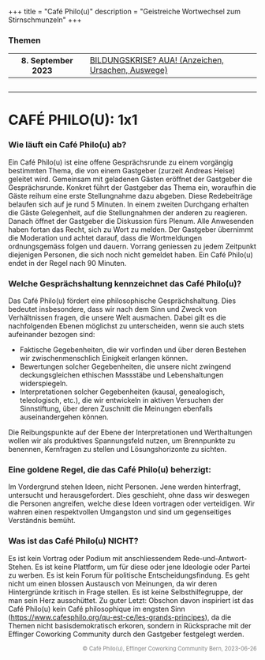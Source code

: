 +++
title = "Café Philo(u)"
description = "Geistreiche Wortwechsel zum Stirnschmunzeln"
+++

### Themen
   
<table>
<tr><th>8. September 2023 &emsp;</th><td><a href="/events/100468/">BILDUNGSKRISE? AUA! (Anzeichen, Ursachen, Auswege)</a></td></tr>
</table>

<hr style="margin: 2em 0;"/>

# CAFÉ PHILO(U): 1x1

### Wie läuft ein Café Philo(u) ab?
Ein Café Philo(u) ist eine offene Gesprächsrunde zu einem vorgängig bestimmten Thema, die von einem Gastgeber (zurzeit Andreas Heise) geleitet wird. Gemeinsam mit geladenen Gästen eröffnet der Gastgeber die Gesprächsrunde. Konkret führt der Gastgeber das Thema ein, woraufhin die Gäste reihum eine erste Stellungnahme dazu abgeben. Diese Redebeiträge belaufen sich auf je rund 5 Minuten. In einem zweiten Durchgang erhalten die Gäste Gelegenheit, auf die Stellungnahmen der anderen zu reagieren. Danach öffnet der Gastgeber die Diskussion fürs Plenum. Alle Anwesenden haben fortan das Recht, sich zu Wort zu melden. Der Gastgeber übernimmt die Moderation und achtet darauf, dass die Wortmeldungen ordnungsgemäss folgen und dauern. Vorrang geniessen zu jedem Zeitpunkt diejenigen Personen, die sich noch nicht gemeldet haben. Ein Café Philo(u) endet in der Regel nach 90 Minuten.

### Welche Gesprächshaltung kennzeichnet das Café Philo(u)?
Das Café Philo(u) fördert eine philosophische Gesprächshaltung. Dies bedeutet insbesondere, dass wir nach dem Sinn und Zweck von Verhältnissen fragen, die unsere Welt ausmachen. Dabei gilt es die nachfolgenden Ebenen möglichst zu unterscheiden, wenn sie auch stets aufeinander bezogen sind:

- Faktische Gegebenheiten, die wir vorfinden und über deren Bestehen wir zwischenmenschlich Einigkeit erlangen können.
- Bewertungen solcher Gegebenheiten, die unsere nicht zwingend deckungsgleichen ethischen Massstäbe und Lebenshaltungen widerspiegeln.
- Interpretationen solcher Gegebenheiten (kausal, genealogisch, teleologisch, etc.), die wir entwickeln in aktiven Versuchen der Sinnstiftung, über deren Zuschnitt die Meinungen ebenfalls auseinandergehen können.

Die Reibungspunkte auf der Ebene der Interpretationen und Werthaltungen wollen wir als produktives Spannungsfeld nutzen, um Brennpunkte zu benennen, Kernfragen zu stellen und Lösungshorizonte zu sichten.

### Eine goldene Regel, die das Café Philo(u) beherzigt:
Im Vordergrund stehen Ideen, nicht Personen. Jene werden hinterfragt, untersucht und herausgefordert. Dies geschieht, ohne dass wir deswegen die Personen angreifen, welche diese Ideen vortragen oder verteidigen. Wir wahren einen respektvollen Umgangston und sind um gegenseitiges Verständnis bemüht.

### Was ist das Café Philo(u) NICHT?
Es ist kein Vortrag oder Podium mit anschliessendem Rede-und-Antwort-Stehen.
Es ist keine Plattform, um für diese oder jene Ideologie oder Partei zu werben.
Es ist kein Forum für politische Entscheidungsfindung.
Es geht nicht um einen blossen Austausch von Meinungen, da wir deren Hintergründe kritisch in Frage stellen.
Es ist keine Selbsthilfegruppe, der man sein Herz ausschüttet.
Zu guter Letzt: Obschon davon inspiriert ist das Café Philo(u) kein Café philosophique im engsten Sinn (https://www.cafesphilo.org/qu-est-ce/les-grands-principes), da die Themen nicht basisdemokratisch erkoren, sondern in Rücksprache mit der Effinger Coworking Community durch den Gastgeber festgelegt werden.

<div style="text-align: right; color: gray; font-size: 0.8em;">
  © Café Philo(u), Effinger Coworking Community Bern, 2023-06-26
</div>
